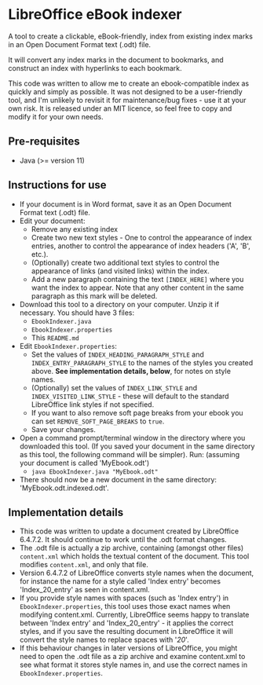 # LibreOffice eBook indexer

A tool to create a clickable, eBook-friendly, index from existing index marks in an Open Document Format text (.odt) file.

It will convert any index marks in the document to bookmarks, and construct an index with hyperlinks to each bookmark.

This code was written to allow me to create an ebook-compatible index as quickly and simply as possible. 
It was not designed to be a user-friendly tool, and I'm unlikely to revisit it for maintenance/bug fixes - use it at your own risk.
It is released under an MIT licence, so feel free to copy and modify it for your own needs.

## Pre-requisites

* Java (>= version 11)

## Instructions for use

* If your document is in Word format, save it as an Open Document Format text (.odt) file.
* Edit your document:
  * Remove any existing index
  * Create two new text styles - One to control the appearance of index entries, another to control the appearance of index headers ('A', 'B', etc.).
  * (Optionally) create two additional text styles to control the appearance of links (and visited links) within the index.
  * Add a new paragraph containing the text `[INDEX_HERE]` where you want the index to appear. Note that any other content in the same paragraph as this mark will be deleted.
* Download this tool to a directory on your computer. Unzip it if necessary. You should have 3 files:
  * `EbookIndexer.java`
  * `EbookIndexer.properties`
  * This `README.md`
* Edit `EbookIndexer.properties`:
  * Set the values of `INDEX_HEADING_PARAGRAPH_STYLE` and `INDEX_ENTRY_PARAGRAPH_STYLE` to the names of the styles you created above.
    **See implementation details, below**, for notes on style names.
  * (Optionally) set the values of `INDEX_LINK_STYLE` and `INDEX_VISITED_LINK_STYLE` - these will default to the standard LibreOffice link styles if not specified.
  * If you want to also remove soft page breaks from your ebook you can set `REMOVE_SOFT_PAGE_BREAKS` to `true`.
  * Save your changes.
* Open a command prompt/terminal window in the directory where you downloaded this tool.
  (If you saved your document in the same directory as this tool, the following command will be simpler).
  Run: (assuming your document is called 'MyEbook.odt')
  * `java EbookIndexer.java "MyEbook.odt"`
* There should now be a new document in the same directory: 'MyEbook.odt.indexed.odt'.

## Implementation details

* This code was written to update a document created by LibreOffice 6.4.7.2. It should continue to work until the .odt format changes.
* The .odt file is actually a zip archive, containing (amongst other files) `content.xml` which holds the textual content of the document.
  This tool modifies `content.xml`, and only that file.
* Version 6.4.7.2 of LibreOffice converts style names when the document, 
  for instance the name for a style called 'Index entry' becomes 'Index_20_entry' as seen in content.xml.
* If you provide style names with spaces (such as 'Index entry') in `EbookIndexer.properties`, this tool uses those exact names when modifying
  content.xml. Currently, LibreOffice seems happy to translate between 'Index entry' and 'Index_20_entry' - it applies the correct styles, 
  and if you save the resulting document in LibreOffice it will convert the style names to replace spaces with '_20_'.
* If this behaviour changes in later versions of LibreOffice, you might need to open the .odt file as a zip archive and examine content.xml
  to see what format it stores style names in, and use the correct names in `EbookIndexer.properties`.
  

